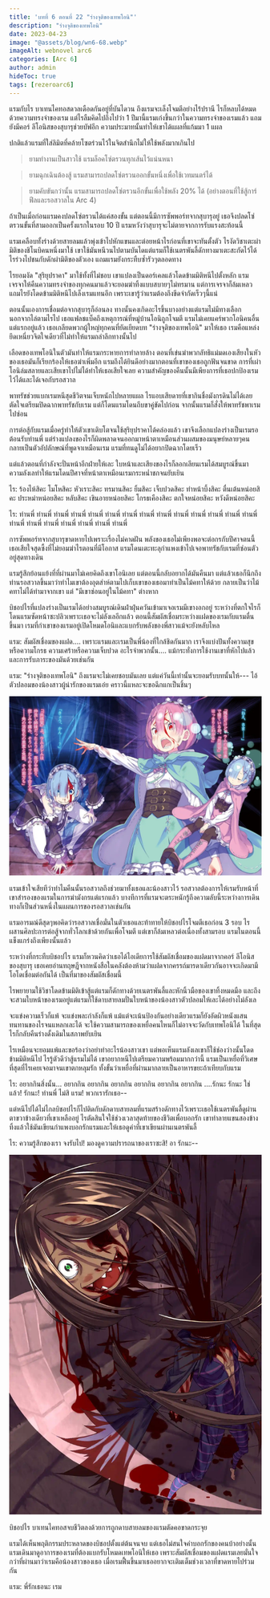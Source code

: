 ```yaml
---
title: 'บทที่ 6 ตอนที่ 22 "ร่างจุติของเทพโอนิ"'
description: "ร่างจุติของเทพโอนิ"
date: 2023-04-23
image: "@assets/blog/wn6-68.webp"
imageAlt: webnovel arc6
categories: [Arc 6]
author: admin
hideToc: true
tags: [rezeroarc6]
---
```


แรมกับไร บาเทนไคทอสดวลเดือดกันอยู่ที่บันไดวน ถึงแรมจะเล็งโจมตีอย่างไร้ปรานี ไรก็หลบได้หมดด้วยความทรงจำของเรม แต่ไรลืมคิดไปถึงไปว่า 1 ปีมานี้แรมเก่งขึ้นกว่าในความทรงจำของเรมแล้ว แถมยังมีคอร์ ลีโอนิสของสุบารุช่วยบัฟอีก ความประมาทนั้นทำให้เขาได้แผลที่แก้มมา 1 แผล

ปกติแล้วแรมที่ใส่ลิมิตที่คล้ายโซตร่วนไว้ในจิตสำนึกไม่ให้ใช้พลังมากเกินไป

> ยามทำงานเป็นสาวใช้ แรมล็อคโซ่ตรวนทุกเส้นไว้แน่นหนา

> ยามฉุกเฉินต้องสู้ แรมสามารถปลดโซ่ตรวนออกขั้นหนึ่งเพื่อใช้เวทมนตร์ได้

> ยามคับขันกว่านั้น แรมสามารถปลดโซ่ตรวนอีกขั้นเพื่อใช้พลัง 20% ได้ (อย่างตอนที่ใช้สู้การ์ฟีลและรอสวาลใน Arc 4)

ถ้าเป็นเมื่อก่อนแรมคงปลดโซ่ตรวนได้แค่สองขั้น แต่ตอนนี้มีการซัพพอร์ทจากสุบารุอยู่ เธอจึงปลดโซ่ตรวนขั้นที่สามออกเป็นครั้งแรกในรอบ 10 ปี แรมหวังว่าสุบารุจะไม่ตายจากการรับแรงสะท้อนนี้

แรมเคลือบทั้งร่างด้วยสายลมแล้วพุ่งเข้าไปหักแขนและต่อยหน้าไรก่อนที่เขาจะทันตั้งตัว ไรงัดวิชาเตะผ่ามิติของชิโนบิคนหนึ่งมาใช้ เขาใช้มันหนีวนไปตามบันไดแต่แรมก็ใช้เนตรพันลี้ดักทางมาเตะสะกัดไว้ได้ ไรร่วงไปชนกับดักผ่ามิติของตัวเอง แถมแรมยังกระทืบซ้ำรัวๆตลอดทาง

ไรยอมงัด "สุริยุปราคา" มาใช้ทั้งที่ไม่ชอบ เขาแปลงเป็นดอร์เคลแล้วโดดข้ามมิติหนีไปตั้งหลัก แรมเจรจาให้คืนความทรงจำของทุกคนมาแล้วจะยอมฆ่าทิ้งแบบสบายๆไม่ทรมาน แต่การเจรจาก็ล้มเหลวแถมไรยังโดดข้ามมิติหนีไปเล็งเรมแทนอีก เพราะเขารู้ว่าแรมต้องถึงขีดจำกัดเร็วๆนี้แน่

ตอนนั้นเองการเชื่อมต่อจากสุบารุก็อ่อนลง ทางนั้นคงเกิดอะไรขึ้นบางอย่างแต่แรมไม่มีทางเลือกนอกจากไล่ตามไรไป เธอแฟลชแบ็คถึงเหตุการณ์ที่หมู่บ้านโอนิถูกโจมตี แรมไม่เคยแคร์พวกโอนิคนอื่นแต่แรกอยู่แล้ว เธอเกลียดพวกผู้ใหญ่ทุกคนที่ยัดเยียดบท "ร่างจุติของเทพโอนิ" มาให้เธอ เรมคือแหล่งยึดเหนี่ยวจิตใจเดียวที่ไม่ทำให้แรมถลำลึกทางนั้นไป

เลือดของเทพโอนิในตัวมันทำให้แรมกระหายการทำลายล้าง ตอนที่เข่นฆ่าพวกลัทธิแม่มดเองเสียงในหัวของเธอมันก็เรียกร้องให้เธอฆ่าเพิ่มอีก แรมถึงได้ยินดีอย่างมากตอนที่เขาของเธอถูกฟันจนขาด การที่เผ่าโอนิล่มสลายและเสียเขาไปไม่ได้ทำให้เธอเสียใจเลย ความสำคัญของคืนนั้นมีเพียงการที่เธอปกป้องเรมไว้ได้และได้เจอกับรอสวาล

พาทรัชช่วยแบกเรมหนีสุดชีวิตจนเจ็บหนักไปหลายแผล ไรแอบเสียดายที่เขากินชื่อมังกรดินไม่ได้เลยตัดใจเตรียมปิดฉากพาทรัชกับเรม แต่ก็โดนแรมโดนถีบขาคู่ขัดไปก่อน จากนั้นแรมก็สั่งให้พาทรัชพาเรมไปซ่อน

การต่อสู้กับแรมเมื่อครู่ทำให้ตัวเขาเติบโตจนใช้สุริยุปราคาได้คล่องแล้ว เขาจึงเลือกแปลงร่างเป็นเรมรอต้อนรับท่านพี่ แต่ร่างแปลงของไรก็ผิดพลาดจนออกมาหน้าตาเหมือนส่วนผสมของมนุษย์หลายๆคน กลายเป็นตัวอัปลักษณ์ที่พูดจาเหมือนเรม แรมที่ทนดูไม่ได้อยากปิดฉากโดยเร็ว

แต่แล้วตอนที่กำลังจะปั่นหน้าอีกฝ่ายให้เละ ใบหน้าและเสียงของไรก็ลอกเลียนเรมได้สมบูรณ์ขึ้นมา ความลังเลทำให้แรมโดนปีศาจที่หน้าตาเหมือนเรมกระหน่ำชกจนยับเยิน

ไร: ร้องไห้สิคะ โมโหสิคะ หัวเราะสิคะ ทรมานสิคะ ยิ้มสิคะ เจ็บปวดสิคะ ทำหน้าบึ้งสิคะ ตื่นเต้นหน่อยสิคะ ประหม่าหน่อยสิคะ หลับสิคะ เขินอายหน่อยสิคะ โกรธเคืองสิคะ ตกใจหน่อยสิคะ หวังดีหน่อยสิคะ

ไร: ท่านพี่ ท่านพี่ ท่านพี่ ท่านพี่ ท่านพี่ ท่านพี่ ท่านพี่ ท่านพี่ ท่านพี่ ท่านพี่ ท่านพี่ ท่านพี่ ท่านพี่ ท่านพี่ ท่านพี่ ท่านพี่ ท่านพี่ ท่านพี่ ท่านพี่ ท่านพี่ ท่านพี่

การซัพพอร์ทจากสุบารุขาดหายไปเพราะเรื่องไม่คาดฝัน พลังของเธอไม่เพียงพอจะต่อกรกับปีศาจตนนี้ เธอเสียใจสุดซึ้งที่ไม่ยอมฆ่าไรตอนที่มีโอกาส แรมโดนเตะทะลุกำแพงเข้าไปเจอพาทรัชกับเรมที่ซ่อนตัวอยู่สุดทางเดิน

แรมรู้สึกย้อนแย้งที่ที่ผ่านมาไม่เคยคิดถึงเขาโอนิเลย แต่ตอนนี้กลับอยากได้มันคืนมา แต่แล้วเธอก็นึกถึงท่านรอสวาลขึ้นมาว่าทำไมเขาต้องอุตส่าห์ตามไปเก็บเขาของเธอมาทำเป็นไม้คทาให้ด้วย กลายเป็นว่าไม้คทาไม่ได้ทำมาจากเขา แต่ "มีเขาซ่อนอยู่ในไม้คทา" ต่างหาก

บิชอปไรที่แปลงร่างเป็นเรมได้อย่างสมบูรณ์เดินฝ่าฝุ่นควันเข้ามาเจอเรมมีเขางอกอยู่ ระหว่างที่ตกใจไรก็โดนแรมซัดหน้าซะปลิวเพราะเธอจะไม่ลังเลอีกแล้ว ตอนนี้สัมผัสเชื่อมระหว่างแฝดของเรมกับแรมตื่นขึ้นมา เรมที่กำเขาของแรมอยู่เปิดโหมดโอนิและแบกรับพลังของพี่สาวแม้จะยังหลับไหล

แรม: สัมผัสเชื่อมของแฝด.... เพราะแรมและเรมเป็นพี่น้องที่ใกล้ชิดกันมาก เราจึงแบ่งปันทั้งความสุขหรือความโกรธ ความเศร้าหรือความเจ็บปวด อะไรจำพวกนั้น.... แม้กระทั่งการใช้งานเขาที่หักไปแล้วและการรับภาระของมันด้วยเช่นกัน

แรม: "ร่างจุติของเทพโอนิ" ถึงแรมจะไม่เคยชอบมันเลย แต่แค่วันนี้เท่านั้นจะยอมรับบทนั้นให้--- ไอ้ตัวปลอมของน้องสาวผู้น่ารักของแรมเอ๋ย คราวนี้แหละจะขอฉีกแกเป็นชิ้นๆ

![Pleiades Watchtower](../../assets/blog/wn6-69.webp)

แรมเข้าใจเสียทีว่าทำไมคืนนั้นรอสวาลถึงช่วยมาทั้งเธอและน้องสาวไว้ รอสวาลต้องการให้เรมรับหน้าที่เขาสำรองของแรมในการฆ่ามังกรแต่แรกแล้ว บางทีการที่แรมจะตระหนักรู้ถึงความลับนี้ระหว่างการเดินทางก็เป็นส่วนหนึ่งในแผนการของรอสวาลเช่นกัน

แรมอารมณ์ดีสุดๆพอคิดว่ารอสวาลเชื่อมั่นในตัวเธอและท้าทายให้บิชอปไรโจมตีเธอก่อน 3 รอบ ไรผสานศิลปะการต่อสู้จากทั่วโลกเข้าด้วยกันเพื่อโจมตี แต่เขาก็ล้มเหลวต่อเนื่องทั้งสามรอบ แรมในตอนนี้แข็งแกร่งถึงเพียงนั้นแล้ว

ระหว่างที่กระทืบบิชอปไร แรมก็หวนคิดว่าเธอได้ไอเดียการใช้สัมผัสเชื่อมของแฝดมาจากคอร์ ลีโอนิสของสุบารุ เธอเคยอ่านทฤษฎีจากหนังสือในคลังต้องห้ามว่าแฝดจากครรถ์มารดาเดียวกันอาจจะเกิดมามีโอโดเชื่อมต่อกันได้ เป็นที่มาของสัมผัสเชื่อมนี้

ไรพยายามใช้วิชาโดดข้ามมิติเข้าสู้แต่แรมก็ดักทางด้วยเนตรพันลี้และหักนิ้วมือของเขาทิ้งหมดมือ และถึงจะสวมใบหน้าของเรมอยู่แต่แรมก็ใช้ดาบสายลมปั่นใบหน้าของน้องสาวตัวปลอมให้เละได้อย่างไม่ลังเล

จะแข่งความเร็วก็แพ้ จะแข่งพละกำลังก็แพ้ แม้แต่จะเน้นป้องกันอย่างเดียวแรมก็ยังอัดผิวหนังแสนทนทานของไรจนแหลกเละได้ จะใช้ความสามารถของเหยื่อคนไหนก็ไม่อาจจะวัดกับเทพโอนิได้ ในที่สุดไรก็กลับคืนร่างดั้งเดิมในสภาพยับเยิน

ไรเหมือนจะยอมแพ้และขอร้องว่าอย่าทำอะไรน้องสาวเขา แต่พอเห็นแรมลังเลเขาก็ใช้ช่องว่างนั้นโดดข้ามมิติหนีไป ไรรู้ตัวดีว่าสู้แรมไม่ได้ เขาอยากหนีไปเตรียมความพร้อมมากกว่านี้ แรมเป็นเหยื่อที่วิเศษที่สุดที่ไรเคยเจอมาจนเขาตกหลุมรัก ทั้งขั้นว่าเหยื่อที่ผ่านมากลายเป็นอาหารขยะถ้าเทียบกับแรม

ไร: อยากกินสิ่งนั้น... อยากกิน อยากกิน อยากกิน อยากกิน อยากกิน อยากกิน ....รักนะ รักนะ ใช่แล้ว! รักนะ! ท่านพี่ ไม่สิ แรม! พวกเรารักเธอ--

แต่หนีไปได้ไม่ไกลบิชอปไรก็ไปติดกับดักดาบสายลมที่แรมสร้างดักทางไว้เพราะเธอใช้เนตรพันลี้ดูผ่านตาขวาข้างเดียวที่เขาเหลืออยู่ ไรตัดสินใจใช้ช่วงเวลาสุดท้ายของชีวิตเพื่อบอกรัก เขาทำลายแขนสองข้างทิ้งแล้วใช้มันเขียนกำแพงบอกรักแรมและให้เธอดูคำที่เขาเขียนผ่านเนตรพันลี้

ไร: ความรู้สึกของเรา จงรับไป! มองดูความปรารถนาของเราซะสิ! อา รักนะ--


![Pleiades Watchtower](../../assets/blog/wn6-70.webp)

บิชอปไร บาเทนไคทอสจบชีวิตลงด้วยการถูกดาบสายลมของแรมตัดคอขาดกระจุย

แรมได้เห็นพฤติกรรมประหลาดของบิชอปตั้งแต่ต้นจนจบ แต่เธอไม่สนใจคำบอกรักของคนบ้าอย่างนั้น แรมเดินมาดูอาการของเรมที่ต้องแบกรับโหมดเทพโอนิให้เธอ เพราะสัมผัสเชื่อมของแฝดแรมเลยมั่นใจกว่าที่ผ่านมาว่าเรมคือน้องสาวของเธอ เมื่อเรมฟื้นขึ้นมาเธออยากจะเติมเต็มช่วงเวลาที่ขาดหายไปร่วมกัน

แรม: พี่รักเธอนะ เรม